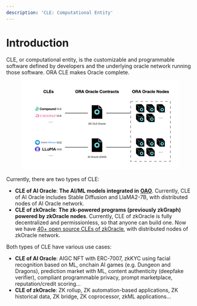 ```yaml
---
description: 'CLE: Computational Entity'
---
```


# Introduction

CLE, or computational entity, is the customizable and programmable software defined by developers and the underlying oracle network running those software. ORA CLE makes Oracle complete.

<figure><img src="../.gitbook/assets/litepaper.001.png" alt=""><figcaption></figcaption></figure>

Currently, there are two types of CLE:

* **CLE of AI Oracle**: **The AI/ML models integrated in** [**OAO**](ai-oracle/). Currently, CLE of AI Oracle includes Stable Diffusion and LlaMA2-7B, with distributed nodes of AI Oracle network.
* **CLE of  zkOracle**: **The zk-powered programs (previously zkGraph) powered by zkOracle nodes**. Currently, CLE of zkOracle is fully decentralized and permissionless, so that anyone can build one.  Now we have [40+ open source CLEs of zkOracle](https://github.com/ora-io/awesome-ora#-zk-oracle-cle-ecosystem), with distributed nodes of zkOracle network.

Both types of CLE have various use cases:

* **CLE of AI Oracle**: AIGC NFT with ERC-7007, zkKYC using facial recognition based on ML, onchain AI games (e.g. Dungeon and Dragons), prediction market with ML, content authenticity (deepfake verifier), compliant programmable privacy, prompt marketplace, reputation/credit scoring...
* **CLE of zkOracle**: ZK rollup, ZK automation-based applications, ZK historical data, ZK bridge, ZK coprocessor, zkML applications...
